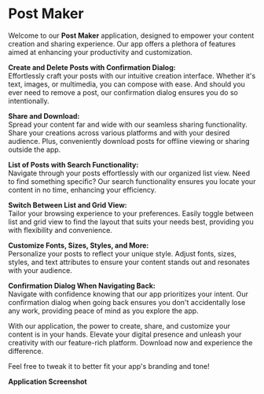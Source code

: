 # Post Maker

Welcome to our **Post Maker** application, designed to empower your content creation and sharing experience. Our app offers a plethora of features aimed at enhancing your productivity and customization.

**Create and Delete Posts with Confirmation Dialog:**
<br>Effortlessly craft your posts with our intuitive creation interface. Whether it's text, images, or multimedia, you can compose with ease. And should you ever need to remove a post, our confirmation dialog ensures you do so intentionally.

**Share and Download:**
<br>Spread your content far and wide with our seamless sharing functionality. Share your creations across various platforms and with your desired audience. Plus, conveniently download posts for offline viewing or sharing outside the app.

**List of Posts with Search Functionality:**
<br>Navigate through your posts effortlessly with our organized list view. Need to find something specific? Our search functionality ensures you locate your content in no time, enhancing your efficiency.

**Switch Between List and Grid View:**
<br>Tailor your browsing experience to your preferences. Easily toggle between list and grid view to find the layout that suits your needs best, providing you with flexibility and convenience.

**Customize Fonts, Sizes, Styles, and More:**
<br>Personalize your posts to reflect your unique style. Adjust fonts, sizes, styles, and text attributes to ensure your content stands out and resonates with your audience.

**Confirmation Dialog When Navigating Back:**
<br>Navigate with confidence knowing that our app prioritizes your intent. Our confirmation dialog when going back ensures you don't accidentally lose any work, providing peace of mind as you explore the app.

With our application, the power to create, share, and customize your content is in your hands. Elevate your digital presence and unleash your creativity with our feature-rich platform. Download now and experience the difference.

Feel free to tweak it to better fit your app's branding and tone!

**Application Screenshot**

